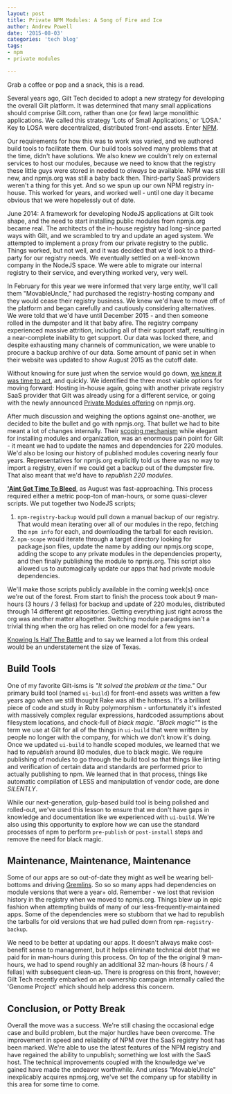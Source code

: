 ```yaml
---
layout: post
title: Private NPM Modules: A Song of Fire and Ice
author: Andrew Powell
date: '2015-08-03'
categories: 'tech blog'
tags:
- npm
- private modules

---
```


Grab a coffee or pop and a snack, this is a read.

Several years ago, Gilt Tech decided to adopt a new strategy for developing the overall Gilt platform. It was determined that many small applications should comprise Gilt.com, rather than one (or few) large monolithic applications. We called this strategy 'Lots of Small Applications,' or 'LOSA.' Key to LOSA were decentralized, distributed front-end assets. Enter [NPM](https://www.npmjs.com/about).

Our requirements for how this was to work was varied, and we authored build tools to facilitate them. Our build tools solved many problems that at the time, didn't have solutions. We also knew we couldn't rely on external services to host our modules, because we need to know that the registry these little guys were stored in needed to *always* be available. NPM was still new, and npmjs.org was still a baby back then. Third-party SaaS providers weren't a thing for this yet. And so we spun up our own NPM registry in-house. This worked for years, and worked well - until one day it became obvious that we were hopelessly out of date.

June 2014: A framework for developing NodeJS applications at Gilt took shape, and the need to start installing public modules from npmjs.org became real. The architects of the in-house registry had long-since parted ways with Gilt, and we scrambled to try and update an aged system. We attempted to implement a proxy from our private registry to the public. Things worked, but not well, and it was decided that we'd look to a third-party for our registry needs. We eventually settled on a well-known company in the NodeJS space.  We were able to migrate our internal registry to their service, and everything worked very, very well.

In February for this year we were informed that very large entity, we'll call them "MovableUncle," had purchased the registry-hosting company and they would cease their registry business. We knew we'd have to move off of the platform and began carefully and cautiously considering alternatives. We were told that we'd have until December 2015 - and then someone rolled in the dumpster and lit that baby afire. The registry company experienced massive attrition, including all of their support staff, resulting in a near-complete inability to get support. Our data was locked there, and despite exhausting many channels of communication, we were unable to procure a backup archive of our data. Some amount of panic set in when their website was updated to show August 2015 as the cutoff date.

Without knowing for sure just when the service would go down, [we knew it was time to act](https://www.youtube.com/watch?v=NU0PijNCEwo), and quickly. We identified the three most viable options for moving forward: Hosting in-house again, going with another private registry SaaS provider that Gilt was already using for a different service, or going with the newly announced [Private Modules offering](https://www.npmjs.com/private-modules) on npmjs.org.

After much discussion and weighing the options against one-another, we decided to bite the bullet and go with npmjs.org. That bullet we had to bite meant a lot of changes internally. Their [scoping mechanism](https://docs.npmjs.com/getting-started/scoped-packages) while elegant for installing modules and organization, was an enormous pain point for Gilt - it meant we had to update the names and dependencies for 220 modules. We'd also be losing our history of published modules covering nearly four years. Representatives for npmjs.org explicitly told us there was no way to import a registry, even if we could get a backup out of the dumpster fire. That also meant that we'd have to *republish 220 modules*.

**['Aint Got Time To Bleed](https://www.youtube.com/watch?v=w6Qhc-8cxMU)**, as August was fast-approaching. This process required either a metric poop-ton of man-hours, or some quasi-clever scripts. We put together two NodeJS scripts;

1. `npm-registry-backup` would pull down a manual backup of our registry. That would mean iterating over all of our modules in the repo, fetching the `npm info` for each, and downloading the tarball for each revision.
2. `npm-scope` would iterate through a target directory looking for package.json files, update the name by adding our npmjs.org scope, adding the scope to any private modules in the dependencies property, and then finally publishing the module to npmjs.org. This script also allowed us to automagically update our apps that had private module dependencies.

We'll make those scripts publicly available in the coming week(s) once we're out of the forest. From start to finish the process took about 9 man-hours (3 hours / 3 fellas) for backup and update of 220 modules, distributed through 14 different git repositories. Getting everything just right across the org was another matter altogether. Switching module paradigms isn't a trivial thing when the org has relied on one model for a few years.

[Knowing Is Half The Battle](https://www.youtube.com/watch?v=pele5vptVgc) and to say we learned a lot from this ordeal would be an understatement the size of Texas.

## Build Tools

One of my favorite Gilt-isms is *"It solved the problem at the time."* Our primary build tool (named `ui-build`) for front-end assets was written a few years ago when we still thought Rake was all the hotness. It's a brilliant piece of code and study in Ruby polymorphism - unfortunately it's infested with massively complex regular expressions, hardcoded assumptions about filesystem locations, and chock-full of *black magic*. *"Black magic""* is the term we use at Gilt for all of the things in `ui-build` that were written by people no longer with the company, for which we don't know it's doing. Once we updated `ui-build` to handle scoped modules, we learned that we had to *republish* around 80 modules, due to black magic. We require publishing of modules to go through the build tool so that things like linting and verification of certain data and standards are performed prior to actually publishing to npm. We learned that in that process, things like automatic compilation of LESS and manipulation of vendor code, are done *SILENTLY*.

While our next-generation, gulp-based build tool is being polished and rolled-out, we've used this lesson to ensure that we don't have gaps in knowledge and documentation like we experienced with `ui-build`. We're also using this opportunity to explore how we can use the standard processes of npm to perform `pre-publish` or `post-install` steps and remove the need for black magic.

## Maintenance, Maintenance, Maintenance

Some of our apps are so out-of-date they might as well be wearing bell-bottoms and driving [Gremlins](https://jimburgan71.files.wordpress.com/2008/04/76gremlin.jpg). So so so many apps had dependencies on module versions that were a year+ old. Remember - we lost that revision history in the registry when we moved to npmjs.org. Things blew up in epic fashion when attempting builds of many of our less-frequently-maintained apps. Some of the dependencies were so stubborn that we had to republish the tarballs for old versions that we had pulled down from `npm-registry-backup`. 

We need to be better at updating our apps. It doesn't always make cost-benefit sense to management, but it helps eliminate technical debt that we paid for in man-hours during this process. On top of the the original 9 man-hours, we had to spend roughly an additional 32 man-hours (8 hours / 4 fellas) with subsequent clean-up. There is progress on this front, however; Gilt Tech recently embarked on an ownership campaign internally called the 'Genome Project' which should help address this concern.

## Conclusion, or Potty Break

Overall the move was a success. We're still chasing the occasional edge case and build problem, but the major hurdles have been overcome. The improvement in speed and reliability of NPM over the SaaS registry host has been marked. We're able to use the latest features of the NPM registry and have regained the ability to unpublish; something we lost with the SaaS host. The technical improvements coupled with the knowledge we've gained have made the endeavor worthwhile. And unless  "MovableUncle" inexplicably acquires npmsj.org, we've set the company up for stability in this area for some time to come.

